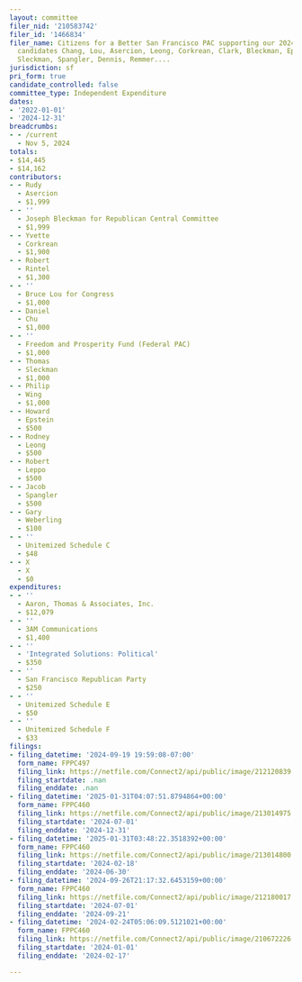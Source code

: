 ```yaml
---
layout: committee
filer_nid: '210583742'
filer_id: '1466834'
filer_name: Citizens for a Better San Francisco PAC supporting our 2024 Central Committee
  candidates Chang, Lou, Asercion, Leong, Corkrean, Clark, Bleckman, Epstein, Wing,
  Sleckman, Spangler, Dennis, Remmer....
jurisdiction: sf
pri_form: true
candidate_controlled: false
committee_type: Independent Expenditure
dates:
- '2022-01-01'
- '2024-12-31'
breadcrumbs:
- - /current
  - Nov 5, 2024
totals:
- $14,445
- $14,162
contributors:
- - Rudy
  - Asercion
  - $1,999
- - ''
  - Joseph Bleckman for Republican Central Committee
  - $1,999
- - Yvette
  - Corkrean
  - $1,900
- - Robert
  - Rintel
  - $1,300
- - ''
  - Bruce Lou for Congress
  - $1,000
- - Daniel
  - Chu
  - $1,000
- - ''
  - Freedom and Prosperity Fund (Federal PAC)
  - $1,000
- - Thomas
  - Sleckman
  - $1,000
- - Philip
  - Wing
  - $1,000
- - Howard
  - Epstein
  - $500
- - Rodney
  - Leong
  - $500
- - Robert
  - Leppo
  - $500
- - Jacob
  - Spangler
  - $500
- - Gary
  - Weberling
  - $100
- - ''
  - Unitemized Schedule C
  - $48
- - X
  - X
  - $0
expenditures:
- - ''
  - Aaron, Thomas & Associates, Inc.
  - $12,079
- - ''
  - 3AM Communications
  - $1,400
- - ''
  - 'Integrated Solutions: Political'
  - $350
- - ''
  - San Francisco Republican Party
  - $250
- - ''
  - Unitemized Schedule E
  - $50
- - ''
  - Unitemized Schedule F
  - $33
filings:
- filing_datetime: '2024-09-19 19:59:08-07:00'
  form_name: FPPC497
  filing_link: https://netfile.com/Connect2/api/public/image/212120839
  filing_startdate: .nan
  filing_enddate: .nan
- filing_datetime: '2025-01-31T04:07:51.8794864+00:00'
  form_name: FPPC460
  filing_link: https://netfile.com/Connect2/api/public/image/213014975
  filing_startdate: '2024-07-01'
  filing_enddate: '2024-12-31'
- filing_datetime: '2025-01-31T03:48:22.3518392+00:00'
  form_name: FPPC460
  filing_link: https://netfile.com/Connect2/api/public/image/213014800
  filing_startdate: '2024-02-18'
  filing_enddate: '2024-06-30'
- filing_datetime: '2024-09-26T21:17:32.6453159+00:00'
  form_name: FPPC460
  filing_link: https://netfile.com/Connect2/api/public/image/212180017
  filing_startdate: '2024-07-01'
  filing_enddate: '2024-09-21'
- filing_datetime: '2024-02-24T05:06:09.5121021+00:00'
  form_name: FPPC460
  filing_link: https://netfile.com/Connect2/api/public/image/210672226
  filing_startdate: '2024-01-01'
  filing_enddate: '2024-02-17'

---
```

